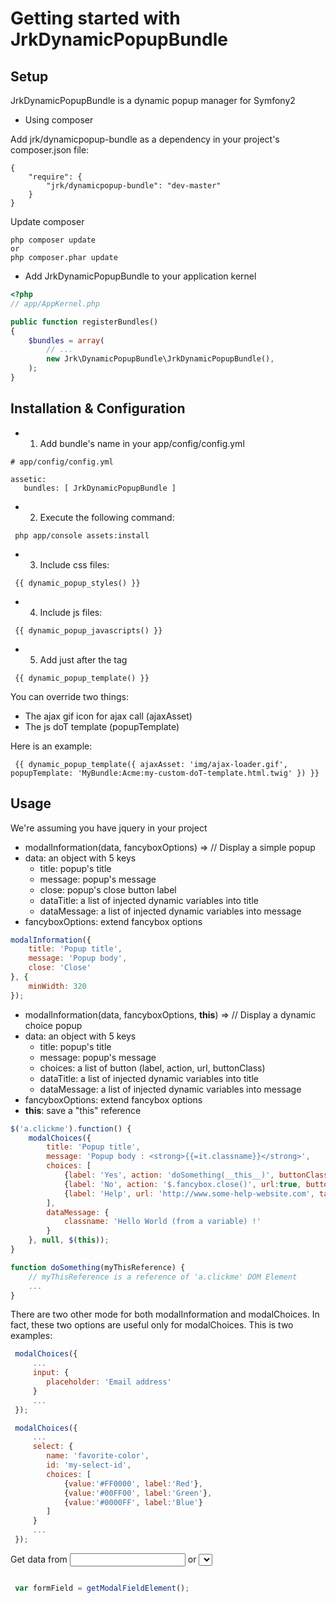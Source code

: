Getting started with JrkDynamicPopupBundle
======================================

Setup
-----
JrkDynamicPopupBundle is a dynamic popup manager for Symfony2


- Using composer

Add jrk/dynamicpopup-bundle as a dependency in your project's composer.json file:

```
{
    "require": {
        "jrk/dynamicpopup-bundle": "dev-master"
    }
}
```
Update composer
```
php composer update
or 
php composer.phar update
```

- Add JrkDynamicPopupBundle to your application kernel

``` php
<?php
// app/AppKernel.php

public function registerBundles()
{
    $bundles = array(
        // ...
        new Jrk\DynamicPopupBundle\JrkDynamicPopupBundle(),
    );
}
```


Installation & Configuration
----------------------------

- 1. Add bundle's name in your app/config/config.yml
```
# app/config/config.yml

assetic:
   bundles: [ JrkDynamicPopupBundle ]
```

- 2. Execute the following command:
```
 php app/console assets:install
```


- 3. Include css files:

```
 {{ dynamic_popup_styles() }}
```

- 4. Include js files:

```
 {{ dynamic_popup_javascripts() }}
```

- 5. Add just after the <body> tag

```
 {{ dynamic_popup_template() }}
```

You can override two things:
- The ajax gif icon for ajax call (ajaxAsset)
- The js doT template (popupTemplate)

Here is an example:

```
 {{ dynamic_popup_template({ ajaxAsset: 'img/ajax-loader.gif', popupTemplate: 'MyBundle:Acme:my-custom-doT-template.html.twig' }) }}
```



Usage
-----
We're assuming you have jquery in your project

- modalInformation(data, fancyboxOptions) => // Display a simple popup
- data: an object with 5 keys
    - title: popup's title
    - message: popup's message
    - close: popup's close button label
    - dataTitle: a list of injected dynamic variables into title
    - dataMessage: a list of injected dynamic variables into message
- fancyboxOptions: extend fancybox options

``` js
modalInformation({
    title: 'Popup title',
    message: 'Popup body',
    close: 'Close'
}, {
    minWidth: 320
});
```

- modalInformation(data, fancyboxOptions, __this__) => // Display a dynamic choice popup
- data: an object with 5 keys
    - title: popup's title
    - message: popup's message
    - choices: a list of button (label, action, url, buttonClass)
    - dataTitle: a list of injected dynamic variables into title
    - dataMessage: a list of injected dynamic variables into message
- fancyboxOptions: extend fancybox options
- __this__: save a "this" reference

``` js
$('a.clickme').function() {
    modalChoices({
        title: 'Popup title',
        message: 'Popup body : <strong>{{=it.classname}}</strong>',
        choices: [
            {label: 'Yes', action: 'doSomething(__this__)', buttonClass: 'btn btn-primary'},
            {label: 'No', action: '$.fancybox.close()', url:true, buttonClass: 'btn btn-danger'},
            {label: 'Help', url: 'http://www.some-help-website.com', target:'_blank', buttonClass: 'btn btn-info'},
        ],
        dataMessage: {
            classname: 'Hello World (from a variable) !'
        }
    }, null, $(this));
}

function doSomething(myThisReference) {
    // myThisReference is a reference of 'a.clickme' DOM Element
    ...
}
```

There are two other mode for both modalInformation and modalChoices.
In fact, these two options are useful only for modalChoices.
This is two examples:

``` js
 modalChoices({
     ...
     input: {
        placeholder: 'Email address'
     }
     ...
 });

 modalChoices({
     ...
     select: {
        name: 'favorite-color',
        id: 'my-select-id',
        choices: [
            {value:'#FF0000', label:'Red'},
            {value:'#00FF00', label:'Green'},
            {value:'#0000FF', label:'Blue'}
        ]
     }
     ...
 });
```

Get data from <input> or <select> by calling that function:

``` js

 var formField = getModalFieldElement();
 
```


